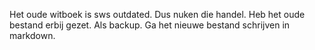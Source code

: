 Het oude witboek is sws outdated. Dus nuken die handel. Heb het oude bestand erbij gezet. Als backup. Ga het nieuwe bestand schrijven in markdown. 
